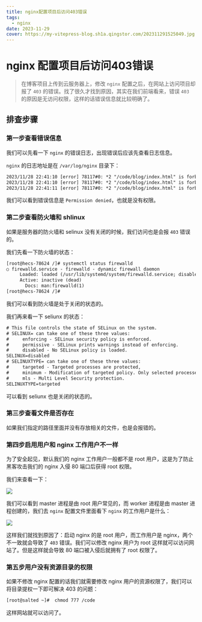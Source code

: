 ```yaml
---
title: nginx配置项目后访问403错误
tags:
  - nginx
date: 2023-11-29
cover: https://my-vitepress-blog.sh1a.qingstor.com/202311291525049.jpg
---
```


# nginx 配置项目后访问403错误

> 在博客项目上传到云服务器上，修改 `nginx` 配置之后，在网站上访问项目却报了 `403` 的错误。找了很久才找到原因，其实在我们前端看来，错误 `403` 的原因是无访问权限，这样的话错误信息就比较明确了。

## 排查步骤

### 第一步查看错误信息

我们可以先看一下 `nginx` 的错误日志，出现错误后应该先查看日志信息。

`nginx` 的日志地址是在 `/var/log/nginx` 目录下：

```txt
2023/11/28 22:41:10 [error] 78117#0: *2 "/code/blog/index.html" is forbidden (13: Permission denied), client: 171.15.106.136, server: _, request: "GET / HTTP/1.1", host: "mengyang.online"
2023/11/28 22:41:10 [error] 78117#0: *2 "/code/blog/index.html" is forbidden (13: Permission denied), client: 171.15.106.136, server: _, request: "GET / HTTP/1.1", host: "mengyang.online"
2023/11/28 22:41:11 [error] 78117#0: *2 "/code/blog/index.html" is forbidden (13: Permission denied), client: 171.15.106.136, server: _, request: "GET / HTTP/1.1", host: "mengyang.online"
```

我们可以看到错误信息是 `Permission denied`，也就是没有权限。

### 第二步查看防火墙和 shlinux

如果是服务器的防火墙和 selinux 没有关闭的时候，我们访问也是会报 `403` 错误的。

我们先看一下防火墙的状态：

```txt
[root@hecs-78624 /]# systemctl status firewalld
○ firewalld.service - firewalld - dynamic firewall daemon
     Loaded: loaded (/usr/lib/systemd/system/firewalld.service; disabled; vendor preset: enabled)
     Active: inactive (dead)
       Docs: man:firewalld(1)
[root@hecs-78624 /]#
```

我们可以看到防火墙是处于关闭的状态的。

我们再来看一下 seliunx 的状态：

```txt
# This file controls the state of SELinux on the system.
# SELINUX= can take one of these three values:
#     enforcing - SELinux security policy is enforced.
#     permissive - SELinux prints warnings instead of enforcing.
#     disabled - No SELinux policy is loaded.
SELINUX=disabled
# SELINUXTYPE= can take one of these three values:
#     targeted - Targeted processes are protected,
#     minimum - Modification of targeted policy. Only selected processes are protected.
#     mls - Multi Level Security protection.
SELINUXTYPE=targeted
```

可以看到 seliunx 也是关闭的状态的。

### 第三步查看文件是否存在

如果我们指定的路径里面并没有存放相关的文件，也是会报错的。

### 第四步启用用户和 nginx 工作用户不一样

为了安全起见，默认我们的 nginx 工作用户一般都不是 root 用户，这是为了防止黑客攻击我们的 nginx 入侵 80 端口后获得 root 权限。

我们来查看一下：

![](https://my-vitepress-blog.sh1a.qingstor.com/202311291542801.png)

我们可以看到 master 进程是由 root 用户常见的，而 worker 进程是由 master 进程创建的，我们去 `nginx` 配置文件里面看下 `nginx` 的工作用户是什么：

![](https://my-vitepress-blog.sh1a.qingstor.com/202311291544714.png)

这样我们就找到原因了：启动 nginx 的是 root 用户，而工作用户是 nginx，两个不一致就会导致了 `403` 错误。我们可以修改 nginx 用户为 root 这样就可以访问网站了。但是这样就会导致 80 端口被入侵后就拥有了 root 权限了。

### 第五步用户没有资源目录的权限

如果不修改 nginx 配置的话我们就需要修改 nginx 用户的资源权限了，我们可以将目录提权一下即可解决 403 的问题：

```bash
[root@salted ~]#  chmod 777 /code
```

这样网站就可以访问了。
